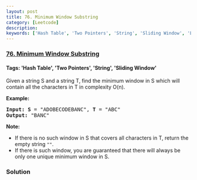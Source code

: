 ```yaml
---
layout: post
title: 76. Minimum Window Substring
category: [Leetcode]
description: 
keywords: ['Hash Table', 'Two Pointers', 'String', 'Sliding Window', 'Leetcode', 'Hard']
---
```

### [76. Minimum Window Substring](https://leetcode.com/problems/minimum-window-substring)

#### Tags: 'Hash Table', 'Two Pointers', 'String', 'Sliding Window'

<div class="content__u3I1 question-content__JfgR"><div><p>Given a string S and a string T, find the minimum window in S which will contain all the characters in T in complexity O(n).</p>
<p><strong>Example:</strong></p>
<pre><strong>Input: S</strong> = "ADOBECODEBANC", <strong>T</strong> = "ABC"
<strong>Output:</strong> "BANC"
</pre>
<p><strong>Note:</strong></p>
<ul>
<li>If there is no such window in S that covers all characters in T, return the empty string <code>""</code>.</li>
<li>If there is such window, you are guaranteed that there will always be only one unique minimum window in S.</li>
</ul>
</div></div>

### Solution
